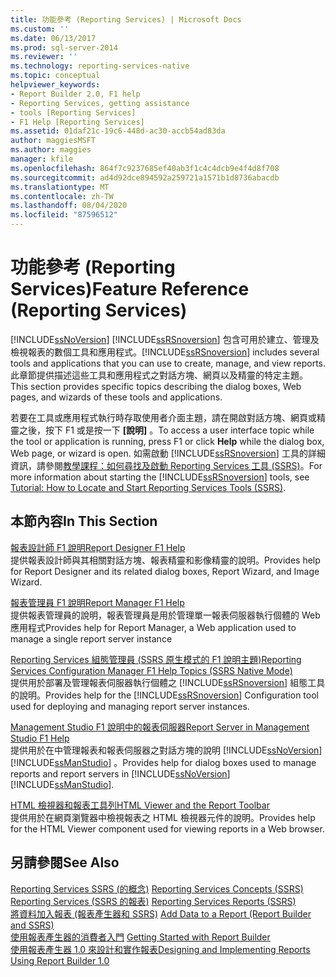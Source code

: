 ```yaml
---
title: 功能參考 (Reporting Services) | Microsoft Docs
ms.custom: ''
ms.date: 06/13/2017
ms.prod: sql-server-2014
ms.reviewer: ''
ms.technology: reporting-services-native
ms.topic: conceptual
helpviewer_keywords:
- Report Builder 2.0, F1 help
- Reporting Services, getting assistance
- tools [Reporting Services]
- F1 Help [Reporting Services]
ms.assetid: 01daf21c-19c6-448d-ac30-accb54ad83da
author: maggiesMSFT
ms.author: maggies
manager: kfile
ms.openlocfilehash: 864f7c9237685ef40ab3f1c4c4dcb9e4f4d8f708
ms.sourcegitcommit: ad4d92dce894592a259721a1571b1d8736abacdb
ms.translationtype: MT
ms.contentlocale: zh-TW
ms.lasthandoff: 08/04/2020
ms.locfileid: "87596512"
---
```

# <a name="feature-reference-reporting-services"></a><span data-ttu-id="df8e9-102">功能參考 (Reporting Services)</span><span class="sxs-lookup"><span data-stu-id="df8e9-102">Feature Reference (Reporting Services)</span></span>
  [!INCLUDE[ssNoVersion](../includes/ssnoversion-md.md)] <span data-ttu-id="df8e9-103">[!INCLUDE[ssRSnoversion](../includes/ssrsnoversion-md.md)] 包含可用於建立、管理及檢視報表的數個工具和應用程式。</span><span class="sxs-lookup"><span data-stu-id="df8e9-103">[!INCLUDE[ssRSnoversion](../includes/ssrsnoversion-md.md)] includes several tools and applications that you can use to create, manage, and view reports.</span></span> <span data-ttu-id="df8e9-104">此章節提供描述這些工具和應用程式之對話方塊、網頁以及精靈的特定主題。</span><span class="sxs-lookup"><span data-stu-id="df8e9-104">This section provides specific topics describing the dialog boxes, Web pages, and wizards of these tools and applications.</span></span>  
  
 <span data-ttu-id="df8e9-105">若要在工具或應用程式執行時存取使用者介面主題，請在開啟對話方塊、網頁或精靈之後，按下 F1 或是按一下 **[說明]** 。</span><span class="sxs-lookup"><span data-stu-id="df8e9-105">To access a user interface topic while the tool or application is running, press F1 or click **Help** while the dialog box, Web page, or wizard is open.</span></span> <span data-ttu-id="df8e9-106">如需啟動 [!INCLUDE[ssRSnoversion](../includes/ssrsnoversion-md.md)] 工具的詳細資訊，請參閱[教學課程：如何尋找及啟動 Reporting Services 工具 &#40;SSRS&#41;](tools/tutorial-how-to-locate-and-start-reporting-services-tools-ssrs.md)。</span><span class="sxs-lookup"><span data-stu-id="df8e9-106">For more information about starting the [!INCLUDE[ssRSnoversion](../includes/ssrsnoversion-md.md)] tools, see [Tutorial: How to Locate and Start Reporting Services Tools &#40;SSRS&#41;](tools/tutorial-how-to-locate-and-start-reporting-services-tools-ssrs.md).</span></span>  
  
## <a name="in-this-section"></a><span data-ttu-id="df8e9-107">本節內容</span><span class="sxs-lookup"><span data-stu-id="df8e9-107">In This Section</span></span>  
 [<span data-ttu-id="df8e9-108">報表設計師 F1 說明</span><span class="sxs-lookup"><span data-stu-id="df8e9-108">Report Designer F1 Help</span></span>](tools/report-designer-f1-help.md)  
 <span data-ttu-id="df8e9-109">提供報表設計師與其相關對話方塊、報表精靈和影像精靈的說明。</span><span class="sxs-lookup"><span data-stu-id="df8e9-109">Provides help for Report Designer and its related dialog boxes, Report Wizard, and Image Wizard.</span></span>  
  
 [<span data-ttu-id="df8e9-110">報表管理員 F1 說明</span><span class="sxs-lookup"><span data-stu-id="df8e9-110">Report Manager F1 Help</span></span>](../../2014/reporting-services/report-manager-f1-help.md)  
 <span data-ttu-id="df8e9-111">提供報表管理員的說明，報表管理員是用於管理單一報表伺服器執行個體的 Web 應用程式</span><span class="sxs-lookup"><span data-stu-id="df8e9-111">Provides help for Report Manager, a Web application used to manage a single report server instance</span></span>  
  
 [<span data-ttu-id="df8e9-112">Reporting Services 組態管理員 &#40;SSRS 原生模式的 F1 說明主題&#41;</span><span class="sxs-lookup"><span data-stu-id="df8e9-112">Reporting Services Configuration Manager F1 Help Topics &#40;SSRS Native Mode&#41;</span></span>](../../2014/sql-server/install/reporting-services-configuration-manager-f1-help-topics-ssrs-native-mode.md)  
 <span data-ttu-id="df8e9-113">提供用於部署及管理報表伺服器執行個體之 [!INCLUDE[ssRSnoversion](../includes/ssrsnoversion-md.md)] 組態工具的說明。</span><span class="sxs-lookup"><span data-stu-id="df8e9-113">Provides help for the [!INCLUDE[ssRSnoversion](../includes/ssrsnoversion-md.md)] Configuration tool used for deploying and managing report server instances.</span></span>  
  
 [<span data-ttu-id="df8e9-114">Management Studio F1 說明中的報表伺服器</span><span class="sxs-lookup"><span data-stu-id="df8e9-114">Report Server in Management Studio F1 Help</span></span>](tools/report-server-in-management-studio-f1-help.md)  
 <span data-ttu-id="df8e9-115">提供用於在中管理報表和報表伺服器之對話方塊的說明 [!INCLUDE[ssNoVersion](../includes/ssnoversion-md.md)] [!INCLUDE[ssManStudio](../includes/ssmanstudio-md.md)] 。</span><span class="sxs-lookup"><span data-stu-id="df8e9-115">Provides help for dialog boxes used to manage reports and report servers in [!INCLUDE[ssNoVersion](../includes/ssnoversion-md.md)] [!INCLUDE[ssManStudio](../includes/ssmanstudio-md.md)].</span></span>  
  
 [<span data-ttu-id="df8e9-116">HTML 檢視器和報表工具列</span><span class="sxs-lookup"><span data-stu-id="df8e9-116">HTML Viewer and the Report Toolbar</span></span>](html-viewer-and-the-report-toolbar.md)  
 <span data-ttu-id="df8e9-117">提供用於在網頁瀏覽器中檢視報表之 HTML 檢視器元件的說明。</span><span class="sxs-lookup"><span data-stu-id="df8e9-117">Provides help for the HTML Viewer component used for viewing reports in a Web browser.</span></span>  
  
## <a name="see-also"></a><span data-ttu-id="df8e9-118">另請參閱</span><span class="sxs-lookup"><span data-stu-id="df8e9-118">See Also</span></span>  
 <span data-ttu-id="df8e9-119">[Reporting Services SSRS &#40;的概念&#41;](reporting-services-concepts-ssrs.md) </span><span class="sxs-lookup"><span data-stu-id="df8e9-119">[Reporting Services Concepts &#40;SSRS&#41;](reporting-services-concepts-ssrs.md) </span></span>  
 <span data-ttu-id="df8e9-120">[Reporting Services &#40;SSRS 的報表&#41;](reports/reporting-services-reports-ssrs.md) </span><span class="sxs-lookup"><span data-stu-id="df8e9-120">[Reporting Services Reports &#40;SSRS&#41;](reports/reporting-services-reports-ssrs.md) </span></span>  
 <span data-ttu-id="df8e9-121">[將資料加入報表 &#40;報表產生器和 SSRS&#41;](report-data/report-datasets-ssrs.md) </span><span class="sxs-lookup"><span data-stu-id="df8e9-121">[Add Data to a Report &#40;Report Builder and SSRS&#41;](report-data/report-datasets-ssrs.md) </span></span>  
 <span data-ttu-id="df8e9-122">[使用報表產生器的消費者入門](https://www.microsoft.com/download/en/details.aspx?id=29072) </span><span class="sxs-lookup"><span data-stu-id="df8e9-122">[Getting Started with Report Builder](https://www.microsoft.com/download/en/details.aspx?id=29072) </span></span>  
 [<span data-ttu-id="df8e9-123">使用報表產生器 1.0 來設計和實作報表</span><span class="sxs-lookup"><span data-stu-id="df8e9-123">Designing and Implementing Reports Using Report Builder 1.0</span></span>](https://go.microsoft.com/fwlink/?LinkId=142601)  
  
  
